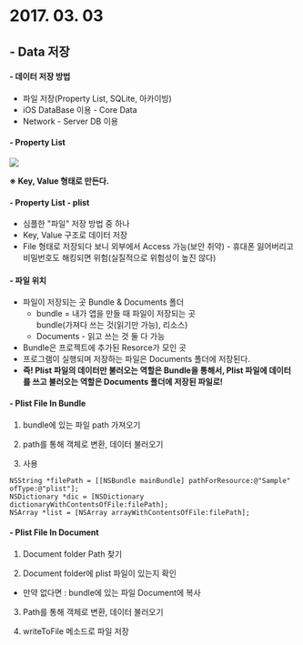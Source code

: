 # 2017. 03. 03

## - Data 저장

#### - 데이터 저장 방법

- 파일 저장(Property List, SQLite, 아카이빙)
- iOS DataBase 이용 - Core Data
- Network - Server DB 이용

#### - Property List

![](https://apppie.files.wordpress.com/2016/02/2016-02-11_07-55-22.png)

**※ Key, Value 형태로 만든다.**

#### - Property List - plist

- 심플한 "파일" 저장 방법 중 하나
- Key, Value 구조로 데이터 저장
- File 형태로 저장되다 보니 외부에서 Access 가능(보안 취약) - 휴대폰 잃어버리고 비밀번호도 해킹되면 위험(실질적으로 위험성이 높진 않다)

#### - 파일 위치

- 파일이 저장되는 곳 Bundle & Documents 폴더
	- bundle = 내가 앱을 만들 때 파일이 저장되는 곳<br>  bundle(가져다 쓰는 것(읽기만 가능), 리소스)
	- Documents - 읽고 쓰는 것 둘 다 가능
- Bundle은 프로젝트에 추가된 Resorce가 모인 곳
- 프로그램이 실행되며 저장하는 파일은 Documents 폴더에 저장된다.
- **즉! Plist 파일의 데이터만 불러오는 역할은 Bundle을 통해서, Plist 파일에 데이터를 쓰고 불러오는 역할은 Documents 폴더에 저장된 파일로!**

#### - Plist File In Bundle

1) bundle에 있는 파일 path 가져오기

2) path를 통해 객체로 변환, 데이터 불러오기

3) 사용

```objc
NSString *filePath = [[NSBundle mainBundle] pathForResource:@"Sample" ofType:@"plist"];
NSDictionary *dic = [NSDictionary dictionaryWithContentsOfFile:filePath];
NSArray *list = [NSArray arrayWithContentsOfFile:filePath];
```

#### - Plist File In Document

1) Document folder Path 찾기

2) Document folder에 plist 파일이 있는지 확인<br>
	
- 만약 없다면 : bundle에 있는 파일 Document에 복사

3) Path를 통해 객체로 변환, 데이터 불러오기

4) writeToFile 메소드로 파일 저장